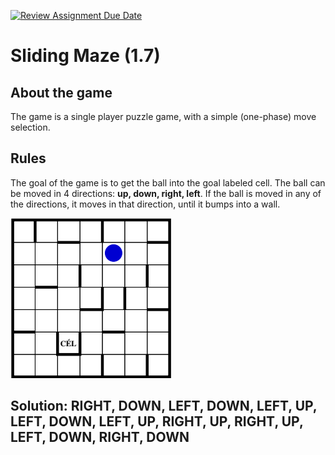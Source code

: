 [![Review Assignment Due Date](https://classroom.github.com/assets/deadline-readme-button-22041afd0340ce965d47ae6ef1cefeee28c7c493a6346c4f15d667ab976d596c.svg)](https://classroom.github.com/a/UkdUJk5L)
# Sliding Maze (1.7)

## About the game
The game is a single player puzzle game, with a simple (one-phase)
move selection.

## Rules
The goal of the game is to get the ball into the goal labeled cell.
The ball can be moved in 4 directions: **up, down, right, left**.
If the ball is moved in any of the directions, it moves in that direction, until it bumps into a wall.

![startin maze](playing_surface.png "The starting maze")
## Solution: RIGHT, DOWN, LEFT, DOWN, LEFT, UP, LEFT, DOWN, LEFT, UP, RIGHT, UP, RIGHT, UP, LEFT, DOWN, RIGHT, DOWN